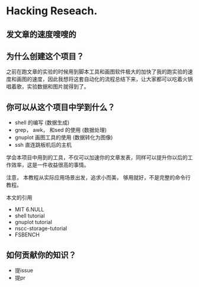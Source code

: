 # Hacking Reseach.

## 发文章的速度嗖嗖的

## 为什么创建这个项目？
之前在跑文章的实验的时候用到脚本工具和画图软件极大的加快了我的跑实验的速度和画图的速度，因此我想将这套自动化的流程总结下来，让大家都可以吃着火锅唱着歌，实验数据和图片就得到了。


## 你可以从这个项目中学到什么？
- shell 的编写 (数据生成)
- grep， awk， 和sed 的使用 (数据处理)
- gnuplot 画图工具的使用 (数据转化为图像) 
- ssh 直连跳板机后的主机

学会本项目中用到的工具，不仅可以加速你的文章发表，同样可以提升你以后的工作效率，这是一件收益很高的事情。

注意， 本教程从实际应用场景出发，追求小而美， 够用就好，不是完整的命令行教程。

本文的引用
- MIT 6.NULL
- shell tutorial
- gnuplot tutorial
- nscc-storage-tutorial
- FSBENCH

## 如何贡献你的知识？
- 提issue
- 提pr